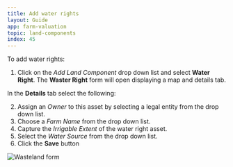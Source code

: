 ```yaml
---
title: Add water rights
layout: Guide
app: farm-valuation
topic: land-components
index: 45
---
```


To add water rights:

1. Click on the *Add Land Component* drop down list and select **Water Right**. The **Waster Right** form will open displaying a map and details tab.

In the **Details** tab select the following:

2. Assign an *Owner* to this asset by selecting a legal entity from the drop down list.
3. Choose a *Farm Name* from the drop down list.
4. Capture the *Irrigable Extent* of the water right asset.
5. Select the *Water Source* from the drop down list.
5. Click the **Save** button

![Wasteland form](/images/guides/assets/ENT_add_water_right.jpg)